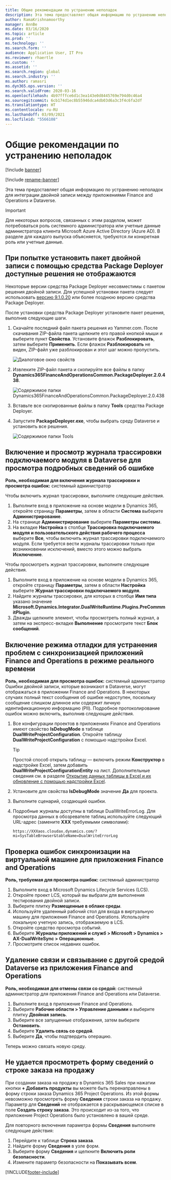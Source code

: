 ```yaml
---
title: Общие рекомендации по устранению неполадок
description: Эта тема предоставляет общая информацию по устранению неполадок для интеграции двойной записи между приложениями Finance and Operations и Dataverse.
author: RamaKrishnamoorthy
manager: AnnBe
ms.date: 03/16/2020
ms.topic: article
ms.prod: ''
ms.technology: ''
ms.search.form: ''
audience: Application User, IT Pro
ms.reviewer: rhaertle
ms.custom: ''
ms.assetid: ''
ms.search.region: global
ms.search.industry: ''
ms.author: ramasri
ms.dyn365.ops.version: ''
ms.search.validFrom: 2020-03-16
ms.openlocfilehash: 4b97fffce6d1c3ea143e0d8445769e794d0c46a4
ms.sourcegitcommit: 6cb174d1ec8b55946dca4db03d6a3c3f4c6fa2df
ms.translationtype: HT
ms.contentlocale: ru-RU
ms.lasthandoff: 03/09/2021
ms.locfileid: "5566108"
---
```

# <a name="general-troubleshooting"></a>Общие рекомендации по устранению неполадок

[!include [banner](../../includes/banner.md)]

[!include [rename-banner](~/includes/cc-data-platform-banner.md)]



Эта тема предоставляет общая информацию по устранению неполадок для интеграции двойной записи между приложениями Finance and Operations и Dataverse.

> [!IMPORTANT]
> Для некоторых вопросов, связанных с этим разделом, может потребоваться роль системного администратора или учетные данные администратора клиента Microsoft Azure Active Directory (Azure AD). В разделе для каждого выпуска объясняется, требуются ли конкретная роль или учетные данные.

## <a name="when-you-try-to-install-the-dual-write-package-by-using-the-package-deployer-tool-no-available-solutions-are-shown"></a>При попытке установить пакет двойной записи с помощью средства Package Deployer доступные решения не отображаются

Некоторые версии средства Package Deployer несовместимы с пакетом решения двойной записи. Для успешной установки пакета следует использовать [версию 9.1.0.20](https://www.nuget.org/packages/Microsoft.CrmSdk.XrmTooling.PackageDeployment.Wpf/9.1.0.20) или более позднюю версию средства Package Deployer.

После установки средства Package Deployer установите пакет решения, выполнив следующие шаги.

1. Скачайте последний файл пакета решения из Yammer.com. После скачивания ZIP-файла пакета щелкните его правой кнопкой мыши и выберите пункт **Свойства**. Установите флажок **Разблокировать**, затем выберите **Применить**. Если флажок **Разблокировать** не виден, ZIP-файл уже разблокирован и этот шаг можно пропустить.

    ![Диалоговое окно свойств](media/unblock_option.png)

2. Извлеките ZIP-файл пакета и скопируйте все файлы в папку **Dynamics365FinanceAndOperationsCommon.PackageDeployer.2.0.438**.

    ![Содержимое папки Dynamics365FinanceAndOperationsCommon.PackageDeployer.2.0.438](media/extract_package.png)

3. Вставьте все скопированные файлы в папку **Tools** средства Package Deployer. 
4. Запустите **PackageDeployer.exe**, чтобы выбрать среду Dataverse и установить все решения.

    ![Содержимое папки Tools](media/paste_copied_files.png)

## <a name="enable-and-view-the-plug-in-trace-log-in-dataverse-to-view-error-details"></a><a id="enable-view-trace"></a>Включение и просмотр журнала трассировки подключаемого модуля в Dataverse для просмотра подробных сведений об ошибке

**Роль, необходимая для включения журнала трассировки и просмотра ошибок:** системный администратор

Чтобы включить журнал трассировки, выполните следующие действия.

1. Выполните вход в приложение на основе модели в Dynamics 365, откройте страницу **Параметры**, затем в области **Система** выберите **Администрирование**.
2. На странице **Администрирование** выберите **Параметры системы**.
3. На вкладке **Настройка** в столбце **Трассировка подключаемого модуля и пользовательского действия рабочего процесса** выберите **Все**, чтобы включить журнал трассировки подключаемого модуля. Если требуется вести журналы трассировки только при возникновении исключений, вместо этого можно выбрать **Исключение**.


Чтобы просмотреть журнал трассировки, выполните следующие действия.

1. Выполните вход в приложение на основе модели в Dynamics 365, откройте страницу **Параметры**, затем в области **Настройка** выберите **Журнал трассировки подключаемого модуля**.
2. Найдите журналы трассировки, для которых в столбце **Имя типа** указано значение **Microsoft.Dynamics.Integrator.DualWriteRuntime.Plugins.PreCommmitPlugin**.
3. Дважды щелкните элемент, чтобы просмотреть полный журнал, а затем на экспресс-вкладке **Выполнение** просмотрите текст **Блок сообщений**.

## <a name="enable-debug-mode-to-troubleshoot-live-synchronization-issues-in-finance-and-operations-apps"></a>Включение режима отладки для устранения проблем с синхронизацией приложений Finance and Operations в режиме реального времени

**Роль, необходимая для просмотра ошибок:** системный администратор Ошибки двойной записи, которые возникают в Dataverse, могут отображаться в приложении Finance and Operations. В некоторых случаях полный текст сообщения об ошибке недоступен, поскольку сообщение слишком длинное или содержит личную идентификационную информацию (PII). Подробное протоколирование ошибок можно включить, выполнив следующие действия.

1. Все конфигурации проектов в приложениях Finance and Operations имеют свойство **IsDebugMode** в таблице **DualWriteProjectConfiguration**. Откройте таблицу **DualWriteProjectConfiguration** с помощью надстройки Excel.

    > [!TIP]
    > Простой способ открыть таблицу — включить режим **Конструктор** в надстройке Excel, затем добавить **DualWriteProjectConfigurationEntity** на лист. Дополнительные сведения см. в разделе [Открытие данных таблицы в Excel и их обновление с помощью надстройки Excel](../../office-integration/use-excel-add-in.md).

2. Установите для свойства **IsDebugMode** значение **Да** для проекта.
3. Выполните сценарий, создающий ошибки.
4. Подробные журналы доступны в таблице DualWriteErrorLog. Для просмотра данных в обозревателе таблиц используйте следующий URL-адрес (замените **XXX** требуемыми символами):

    `https://XXXaos.cloudax.dynamics.com/?mi=SysTableBrowser&tableName=DualWriteErrorLog`

## <a name="check-synchronization-errors-on-the-virtual-machine-for-the-finance-and-operations-app"></a>Проверка ошибок синхронизации на виртуальной машине для приложения Finance and Operations

**Роль, требуемая для просмотра ошибок:** системный администратор

1. Выполните вход в Microsoft Dynamics Lifecycle Services (LCS).
2. Откройте проект LCS, который вы выбрали для выполнения тестирования двойной записи.
3. Выберите плитку **Размещенные в облаке среды**.
4. Используйте удаленный рабочий стол для входа в виртуальную машину для приложения Finance and Operations. Используйте локальную учетную запись, отображаемую в LCS.
5. Откройте средство просмотра событий.
6. Выберите **Журналы приложений и служб \> Microsoft \> Dynamics \> AX-DualWriteSync \> Операционные**.
7. Просмотрите список недавних ошибок.

## <a name="unlink-and-link-another-dataverse-environment-from-a-finance-and-operations-app"></a>Удаление связи и связывание с другой средой Dataverse из приложения Finance and Operations

**Роль, необходимая для отмены связи со средой:** системный администратор для приложения Finance and Operations или Dataverse.

1. Выполните вход в приложение Finance and Operations.
2. Выберите **Рабочие области \> Управление данными** и выберите плитку **Двойная запись**.
3. Выберите все запущенные отображения, затем выберите **Остановить**.
4. Выберите **Удалить связь со средой**.
5. Выберите **Да**, чтобы подтвердить операцию.

Теперь можно связать новую среду.

## <a name="unable-to-view-the-sales-order-line-information-form"></a>Не удается просмотреть форму сведений о строке заказа на продажу 

При создании заказа на продажу в Dynamics 365 Sales при нажатии кнопки **+ Добавить продукты** вы можете быть перенаправлены в форму строки заказа Dynamics 365 Project Operations. Из этой формы невозможно просмотреть форму **Сведения** строки заказа на продажу. Параметр для **Сведений** не отображается в раскрывающемся списке в поле **Создать строку заказа**. Это происходит из-за того, что приложение Project Operations было установлено в вашей среде.

Для повторного включения параметра формы **Сведения** выполните следующие действия:
1. Перейдите к таблице **Строка заказа**.
2. Найдите форму **Сведения** в узле форм. 
3. Выберите форму **Сведения** и щелкните **Включить роли безопасности**. 
4. Измените параметр безопасности на **Показывать всем**.


[!INCLUDE[footer-include](../../../../includes/footer-banner.md)]